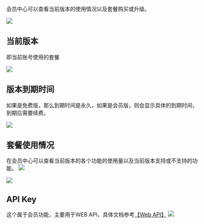 会员中心可以查看当前版本的使用情况以及套餐购买或升级。

![](../img/4-2-2i1.png)

## 当前版本
即当前账号使用的套餐

![](../img/4-2-2i2.png)

## 版本到期时间
如果是免费版，那么到期时间是永久，如果是会员版，则会显示具体的到期时间，到期后需要续费。

![](../img/4-2-2i3.png)

## 套餐使用情况
在会员中心可以查看当前版本的各个功能的使用量以及当前版本支持或不支持的功能。
![](../img/4-2-2i4.png)<br/>

![](../img/4-2-2i5.png)

## API Key
这个属于会员功能，主要用于WEB API，具体文档参考[【Web API】](17-4WEBAPI.md ':target=_blank')
![](../img/4-2-2i6.png)

